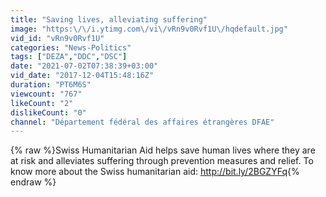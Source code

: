 ```yaml
---
title: "Saving lives, alleviating suffering"
image: "https:\/\/i.ytimg.com\/vi\/vRn9v0Rvf1U\/hqdefault.jpg"
vid_id: "vRn9v0Rvf1U"
categories: "News-Politics"
tags: ["DEZA","DDC","DSC"]
date: "2021-07-02T07:38:39+03:00"
vid_date: "2017-12-04T15:48:16Z"
duration: "PT6M6S"
viewcount: "767"
likeCount: "2"
dislikeCount: "0"
channel: "Département fédéral des affaires étrangères DFAE"
---
```

{% raw %}Swiss Humanitarian Aid helps save human lives where they are at risk and alleviates suffering through prevention measures and relief. To know more about the Swiss humanitarian aid: <a rel="nofollow" target="blank" href="http://bit.ly/2BGZYFq">http://bit.ly/2BGZYFq</a>{% endraw %}
